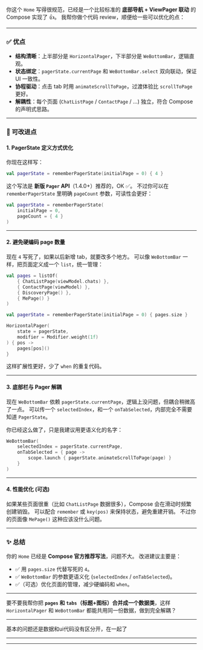 
你这个 `Home` 写得很规范，已经是一个比较标准的 **底部导航 + ViewPager 联动** 的 Compose 实现了 👍。
我帮你做个代码 review，顺便给一些可以优化的点：

---

### ✅ 优点

* **结构清晰**：上半部分是 `HorizontalPager`，下半部分是 `WeBottomBar`，逻辑直观。
* **状态绑定**：`pagerState.currentPage` 和 `WeBottomBar.select` 双向联动，保证 UI 一致性。
* **协程驱动**：点击 tab 时用 `animateScrollToPage`，过渡体验比 `scrollToPage` 更好。
* **解耦性**：每个页面 (`ChatListPage` / `ContactPage` / …) 独立，符合 Compose 的声明式思路。

---

### 🔧 可改进点

#### 1. **PagerState 定义方式优化**

你现在这样写：

```kotlin
val pagerState = rememberPagerState(initialPage = 0) { 4 }
```

这个写法是 **新版 `Pager` API**（1.4.0+）推荐的，OK ✅。
不过你可以在 `rememberPagerState` 里明确 `pageCount` 参数，可读性会更好：

```kotlin
val pagerState = rememberPagerState(
    initialPage = 0,
    pageCount = { 4 }
)
```

---

#### 2. **避免硬编码 page 数量**

现在 `4` 写死了，如果以后新增 tab，就要改多个地方。
可以像 `WeBottomBar` 一样，把页面定义成一个 `list`，统一管理：

```kotlin
val pages = listOf(
    { ChatListPage(viewModel.chats) },
    { ContactPage(viewModel) },
    { DiscoveryPage() },
    { MePage() }
)

val pagerState = rememberPagerState(initialPage = 0) { pages.size }

HorizontalPager(
    state = pagerState,
    modifier = Modifier.weight(1f)
) { pos ->
    pages[pos]()
}
```

这样扩展性更好，少了 `when` 的重复代码。

---

#### 3. **底部栏与 Pager 解耦**

现在 `WeBottomBar` 依赖 `pagerState.currentPage`，逻辑上没问题，但耦合稍微高了一点。
可以传一个 `selectedIndex`，和一个 `onTabSelected`，内部完全不需要知道 `PagerState`。

你已经这么做了，只是我建议用更语义化的名字：

```kotlin
WeBottomBar(
    selectedIndex = pagerState.currentPage,
    onTabSelected = { page ->
        scope.launch { pagerState.animateScrollToPage(page) }
    }
)
```

---

#### 4. **性能优化 (可选)**

如果某些页面很重（比如 `ChatListPage` 数据很多），Compose 会在滑动时频繁创建销毁。
可以配合 `remember` 或 `key(pos)` 来保持状态，避免重建开销。
不过你的页面像 `MePage()` 这种应该没什么问题。

---

### ✨ 总结

你的 `Home` 已经是 **Compose 官方推荐写法**，问题不大。
改进建议主要是：

* ✅ 用 `pages.size` 代替写死的 `4`。
* ✅ `WeBottomBar` 的参数更语义化 (`selectedIndex` / `onTabSelected`)。
* ✅（可选）优化页面的管理，减少硬编码和 `when`。

---

要不要我帮你把 **`pages` 和 `tabs`（标题+图标）合并成一个数据类**，这样 `HorizontalPager` 和 `WeBottomBar` 都能共用同一份数据，做到完全解耦？


-------------------------------------------------------------------------------------------------------------------
基本的问题还是数据和ui代码没有区分开，在一起了

-------------------------------------------------------------------------------------------------------------------
-------------------------------------------------------------------------------------------------------------------


